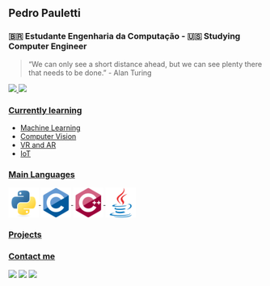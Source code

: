 ## Pedro Pauletti
### 🇧🇷 Estudante Engenharia da Computação - 🇺🇸 Studying Computer Engineer

> “We can only see a short distance ahead, but we can see plenty there that needs to be done.” - Alan Turing

 <div>
  <a href="https://pedro-pauletti.github.io/pedropauletti.github.io/">
  <img height="180em" src="https://github-readme-stats.vercel.app/api?username=pedro-pauletti&show_icons=true&theme=dark&include_all_commits=true&count_private=true"/>
  <img height="180em" src="https://github-readme-stats.vercel.app/api/top-langs/?username=pedro-pauletti&layout=compact&langs_count=7&theme=dark"/>
</div>

 ### Currently learning 
  - Machine Learning
  - Computer Vision
  - VR and AR 
  - IoT
  
 ### Main Languages

<div style="display: inline_block">
  <img align="center" alt="python" height="60" width="60" src="https://github.com/devicons/devicon/blob/00f02ef57fb7601fd1ddcc2fe6fe670fef3ae3e4/icons/python/python-original.svg">
  <img align="center" alt="c" height="60" width="60" src="https://github.com/devicons/devicon/blob/00f02ef57fb7601fd1ddcc2fe6fe670fef3ae3e4/icons/c/c-original.svg">
  <img align="center" alt="c++" height="60" width="60" src="https://github.com/devicons/devicon/blob/00f02ef57fb7601fd1ddcc2fe6fe670fef3ae3e4/icons/cplusplus/cplusplus-original.svg">
  <img align="center" alt="java" height="60" width="60" src="https://github.com/devicons/devicon/blob/00f02ef57fb7601fd1ddcc2fe6fe670fef3ae3e4/icons/java/java-original.svg">
  
</div>
  
 ### Projects 
  
 ### Contact me
  <a href="https://instagram.com/pedropauletti" target="_blank"><img src="https://img.shields.io/badge/-Instagram-%23E4405F?style=for-the-badge&logo=instagram&logoColor=white" target="_blank"></a>
  <a href = "mailto:paulettipedrohenrique@gmail.com"><img src="https://img.shields.io/badge/-Gmail-%23333?style=for-the-badge&logo=gmail&logoColor=white" target="_blank"></a>
  <a href="https://www.linkedin.com/in/pedro-henrique-ton-pauletti-5648391a1/" target="_blank"><img src="https://img.shields.io/badge/-LinkedIn-%230077B5?style=for-the-badge&logo=linkedin&logoColor=white" target="_blank"></a> 
